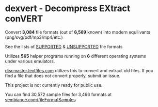 # dexvert - **D**ecompress **EX**tract con**VERT**
Convert **3,084** file formats (out of **6,569** known) into modern equilivants (png/svg/pdf/mp3/mp4/etc.)

See the lists of [SUPPORTED](SUPPORTED.md) & [UNSUPPORTED](UNSUPPORTED.md) file formats

Utilizes **565** helper programs running on **6** different operating systems under various emulators.

[discmaster.textfiles.com](http://discmaster.textfiles.com/) utilizes this to convert and extract old files. If you find a file that does not convert properly, submit an issue.

This project is not currently ready for public use.

You can find 30,572 sample files for 3,466 formats at [sembiance.com/fileFormatSamples](https://sembiance.com/fileFormatSamples/)
